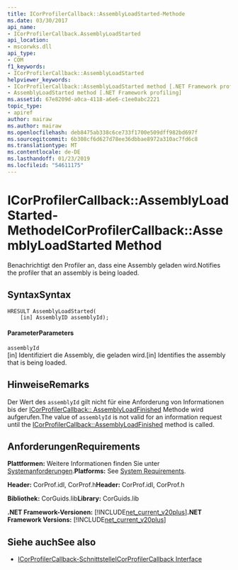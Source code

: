 ```yaml
---
title: ICorProfilerCallback::AssemblyLoadStarted-Methode
ms.date: 03/30/2017
api_name:
- ICorProfilerCallback.AssemblyLoadStarted
api_location:
- mscorwks.dll
api_type:
- COM
f1_keywords:
- ICorProfilerCallback::AssemblyLoadStarted
helpviewer_keywords:
- ICorProfilerCallback::AssemblyLoadStarted method [.NET Framework profiling]
- AssemblyLoadStarted method [.NET Framework profiling]
ms.assetid: 67e8209d-a0ca-4118-a6e6-c1ee0abc2221
topic_type:
- apiref
author: mairaw
ms.author: mairaw
ms.openlocfilehash: deb8475ab338c6ce733f1700e509dff982bd697f
ms.sourcegitcommit: 6b308cf6d627d78ee36dbbae8972a310ac7fd6c8
ms.translationtype: MT
ms.contentlocale: de-DE
ms.lasthandoff: 01/23/2019
ms.locfileid: "54611175"
---
```

# <a name="icorprofilercallbackassemblyloadstarted-method"></a><span data-ttu-id="bd5c5-102">ICorProfilerCallback::AssemblyLoadStarted-Methode</span><span class="sxs-lookup"><span data-stu-id="bd5c5-102">ICorProfilerCallback::AssemblyLoadStarted Method</span></span>
<span data-ttu-id="bd5c5-103">Benachrichtigt den Profiler an, dass eine Assembly geladen wird.</span><span class="sxs-lookup"><span data-stu-id="bd5c5-103">Notifies the profiler that an assembly is being loaded.</span></span>  
  
## <a name="syntax"></a><span data-ttu-id="bd5c5-104">Syntax</span><span class="sxs-lookup"><span data-stu-id="bd5c5-104">Syntax</span></span>  
  
```  
HRESULT AssemblyLoadStarted(  
    [in] AssemblyID assemblyId);  
```  
  
#### <a name="parameters"></a><span data-ttu-id="bd5c5-105">Parameter</span><span class="sxs-lookup"><span data-stu-id="bd5c5-105">Parameters</span></span>  
 `assemblyId`  
 <span data-ttu-id="bd5c5-106">[in] Identifiziert die Assembly, die geladen wird.</span><span class="sxs-lookup"><span data-stu-id="bd5c5-106">[in] Identifies the assembly that is being loaded.</span></span>  
  
## <a name="remarks"></a><span data-ttu-id="bd5c5-107">Hinweise</span><span class="sxs-lookup"><span data-stu-id="bd5c5-107">Remarks</span></span>  
 <span data-ttu-id="bd5c5-108">Der Wert des `assemblyId` gilt nicht für eine Anforderung von Informationen bis der [ICorProfilerCallback:: AssemblyLoadFinished](../../../../docs/framework/unmanaged-api/profiling/icorprofilercallback-assemblyloadfinished-method.md) Methode wird aufgerufen.</span><span class="sxs-lookup"><span data-stu-id="bd5c5-108">The value of `assemblyId` is not valid for an information request until the [ICorProfilerCallback::AssemblyLoadFinished](../../../../docs/framework/unmanaged-api/profiling/icorprofilercallback-assemblyloadfinished-method.md) method is called.</span></span>  
  
## <a name="requirements"></a><span data-ttu-id="bd5c5-109">Anforderungen</span><span class="sxs-lookup"><span data-stu-id="bd5c5-109">Requirements</span></span>  
 <span data-ttu-id="bd5c5-110">**Plattformen:** Weitere Informationen finden Sie unter [Systemanforderungen](../../../../docs/framework/get-started/system-requirements.md).</span><span class="sxs-lookup"><span data-stu-id="bd5c5-110">**Platforms:** See [System Requirements](../../../../docs/framework/get-started/system-requirements.md).</span></span>  
  
 <span data-ttu-id="bd5c5-111">**Header:** CorProf.idl, CorProf.h</span><span class="sxs-lookup"><span data-stu-id="bd5c5-111">**Header:** CorProf.idl, CorProf.h</span></span>  
  
 <span data-ttu-id="bd5c5-112">**Bibliothek:** CorGuids.lib</span><span class="sxs-lookup"><span data-stu-id="bd5c5-112">**Library:** CorGuids.lib</span></span>  
  
 <span data-ttu-id="bd5c5-113">**.NET Framework-Versionen:** [!INCLUDE[net_current_v20plus](../../../../includes/net-current-v20plus-md.md)]</span><span class="sxs-lookup"><span data-stu-id="bd5c5-113">**.NET Framework Versions:** [!INCLUDE[net_current_v20plus](../../../../includes/net-current-v20plus-md.md)]</span></span>  
  
## <a name="see-also"></a><span data-ttu-id="bd5c5-114">Siehe auch</span><span class="sxs-lookup"><span data-stu-id="bd5c5-114">See also</span></span>
- [<span data-ttu-id="bd5c5-115">ICorProfilerCallback-Schnittstelle</span><span class="sxs-lookup"><span data-stu-id="bd5c5-115">ICorProfilerCallback Interface</span></span>](../../../../docs/framework/unmanaged-api/profiling/icorprofilercallback-interface.md)
